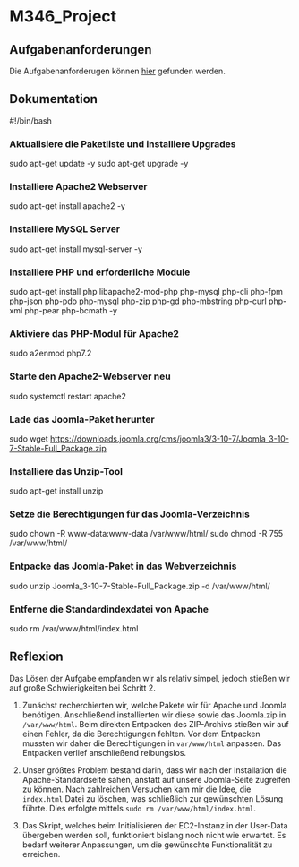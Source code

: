 # M346_Project

## Aufgabenanforderungen
Die Aufgabenanforderugen können [hier](https://github.com/DeltaGamingCH/M346-CMS-AWS/blob/main/Requirements-M346-CMS.pdf) gefunden werden. 

## Dokumentation
#!/bin/bash

### Aktualisiere die Paketliste und installiere Upgrades
sudo apt-get update -y
sudo apt-get upgrade -y

### Installiere Apache2 Webserver
sudo apt-get install apache2 -y

### Installiere MySQL Server
sudo apt-get install mysql-server -y

### Installiere PHP und erforderliche Module
sudo apt-get install php libapache2-mod-php php-mysql php-cli php-fpm php-json php-pdo php-mysql php-zip php-gd php-mbstring php-curl php-xml php-pear php-bcmath -y

### Aktiviere das PHP-Modul für Apache2
sudo a2enmod php7.2

### Starte den Apache2-Webserver neu
sudo systemctl restart apache2

### Lade das Joomla-Paket herunter
sudo wget https://downloads.joomla.org/cms/joomla3/3-10-7/Joomla_3-10-7-Stable-Full_Package.zip

### Installiere das Unzip-Tool
sudo apt-get install unzip

### Setze die Berechtigungen für das Joomla-Verzeichnis
sudo chown -R www-data:www-data /var/www/html/
sudo chmod -R 755 /var/www/html/

### Entpacke das Joomla-Paket in das Webverzeichnis
sudo unzip Joomla_3-10-7-Stable-Full_Package.zip -d /var/www/html/

### Entferne die Standardindexdatei von Apache
sudo rm /var/www/html/index.html


## Reflexion
Das Lösen der Aufgabe empfanden wir als relativ simpel, jedoch stießen wir auf große Schwierigkeiten bei Schritt 2.

1. Zunächst recherchierten wir, welche Pakete wir für Apache und Joomla benötigen. Anschließend installierten wir diese sowie das Joomla.zip in `/var/www/html`. Beim direkten Entpacken des ZIP-Archivs stießen wir auf einen Fehler, da die Berechtigungen fehlten. Vor dem Entpacken mussten wir daher die Berechtigungen in `var/www/html` anpassen. Das Entpacken verlief anschließend reibungslos.

2. Unser größtes Problem bestand darin, dass wir nach der Installation die Apache-Standardseite sahen, anstatt auf unsere Joomla-Seite zugreifen zu können. Nach zahlreichen Versuchen kam mir die Idee, die `index.html` Datei zu löschen, was schließlich zur gewünschten Lösung führte. Dies erfolgte mittels `sudo rm /var/www/html/index.html`.

3. Das Skript, welches beim Initialisieren der EC2-Instanz in der User-Data übergeben werden soll, funktioniert bislang noch nicht wie erwartet. Es bedarf weiterer Anpassungen, um die gewünschte Funktionalität zu erreichen.
